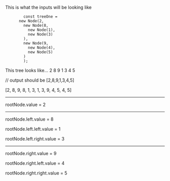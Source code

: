 This is what the inputs will be looking like 

```
		const treeOne =
      new Node(2,
        new Node(8,
          new Node(1),
          new Node(3)
        ),
        new Node(9,
          new Node(4),
          new Node(5)
        )
		);
```

This tree looks like... 
                 2
            8        9
          1  3     4   5


// output should be [2,8,9,1,3,4,5]

[2, 8, 9, 8, 1, 3, 1, 3, 9, 4, 5, 4, 5]

----

rootNode.value = 2

------
rootNode.left.value = 8

rootNode.left.left.value = 1 

rootNode.left.right.value = 3 

-------

rootNode.right.value = 9 

rootNode.right.left.value = 4

rootNode.right.right.value = 5 